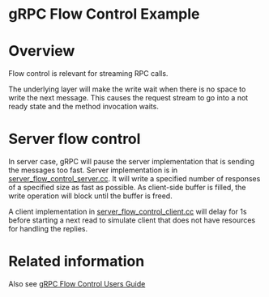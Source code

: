 gRPC Flow Control Example
=====================

# Overview

Flow control is relevant for streaming RPC calls.

The underlying layer will make the write wait when there is no space to write
the next message. This causes the request stream to go into a not ready state
and the method invocation waits.

# Server flow control

In server case, gRPC will pause the server implementation that is sending the
messages too fast. Server implementation is in
[server_flow_control_server.cc](server_flow_control_server.cc). It will write
a specified number of responses of a specified size as fast as possible.
As client-side buffer is filled, the write operation will block until the buffer
is freed.

A client implementation in [server_flow_control_client.cc](server_flow_control_client.cc)
will delay for 1s before starting a next read to simulate client that does not
have resources for handling the replies.

# Related information

Also see [gRPC Flow Control Users Guide][user guide]

 [user guide]: https://grpc.io/docs/guides/flow-control